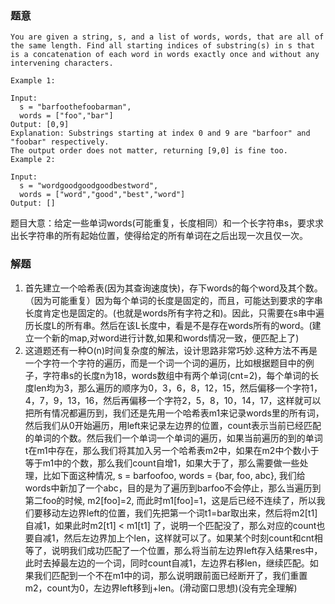 
### 题意

```
You are given a string, s, and a list of words, words, that are all of the same length. Find all starting indices of substring(s) in s that is a concatenation of each word in words exactly once and without any intervening characters.

Example 1:

Input:
  s = "barfoothefoobarman",
  words = ["foo","bar"]
Output: [0,9]
Explanation: Substrings starting at index 0 and 9 are "barfoor" and "foobar" respectively.
The output order does not matter, returning [9,0] is fine too.
Example 2:

Input:
  s = "wordgoodgoodgoodbestword",
  words = ["word","good","best","word"]
Output: []
```
题目大意：给定一些单词words(可能重复，长度相同）和一个长字符串s，要求求出长字符串的所有起始位置，使得给定的所有单词在之后出现一次且仅一次。

### 解题
1. 首先建立一个哈希表(因为其查询速度快)，存下words的每个word及其个数。（因为可能重复）因为每个单词的长度是固定的，而且，可能达到要求的字串长度肯定也是固定的。(也就是words所有字符之和)。因此，只需要在s串中遍历长度L的所有串。然后在该L长度中，看是不是存在words所有的word。(建立一个新的map,对word进行计数,如果和words情况一致，便匹配上了)
2. 这道题还有一种O(n)时间复杂度的解法，设计思路非常巧妙.这种方法不再是一个字符一个字符的遍历，而是一个词一个词的遍历，比如根据题目中的例子，字符串s的长度n为18，words数组中有两个单词(cnt=2)，每个单词的长度len均为3，那么遍历的顺序为0，3，6，8，12，15，然后偏移一个字符1，4，7，9，13，16，然后再偏移一个字符2，5，8，10，14，17，这样就可以把所有情况都遍历到，我们还是先用一个哈希表m1来记录words里的所有词，然后我们从0开始遍历，用left来记录左边界的位置，count表示当前已经匹配的单词的个数。然后我们一个单词一个单词的遍历，如果当前遍历的到的单词t在m1中存在，那么我们将其加入另一个哈希表m2中，如果在m2中个数小于等于m1中的个数，那么我们count自增1，如果大于了，那么需要做一些处理，比如下面这种情况, s = barfoofoo, words = {bar, foo, abc}, 我们给words中新加了一个abc，目的是为了遍历到barfoo不会停止，那么当遍历到第二foo的时候, m2[foo]=2, 而此时m1[foo]=1，这是后已经不连续了，所以我们要移动左边界left的位置，我们先把第一个词t1=bar取出来，然后将m2[t1]自减1，如果此时m2[t1] < m1[t1] 了，说明一个匹配没了，那么对应的count也要自减1，然后左边界加上个len，这样就可以了。如果某个时刻count和cnt相等了，说明我们成功匹配了一个位置，那么将当前左边界left存入结果res中，此时去掉最左边的一个词，同时count自减1，左边界右移len，继续匹配。如果我们匹配到一个不在m1中的词，那么说明跟前面已经断开了，我们重置m2，count为0，左边界left移到j+len。(滑动窗口思想)(没有完全理解)
